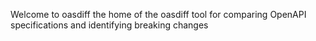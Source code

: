 Welcome to oasdiff the home of the oasdiff tool for comparing OpenAPI specifications and identifying breaking changes

